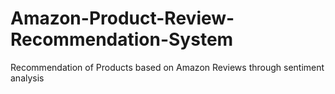 # Amazon-Product-Review-Recommendation-System
Recommendation of Products based on Amazon Reviews through sentiment analysis

